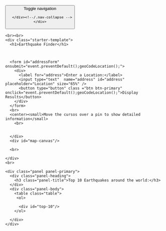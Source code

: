 <!DOCTYPE html>
<html>
<head>
  <script src="//ajax.googleapis.com/ajax/libs/jquery/1.11.1/jquery.min.js"></script>
  <meta name="viewport" content="initial-scale=1.0, user-scalable=no" />
  <style type="text/css">
  html { height: 100% }
  body { height: 75%; margin: 100; padding: 0 }
  #map-canvas { height: 90% }
  </style>
  <script type="text/javascript"
  src="https://maps.googleapis.com/maps/api/js?key=AIzaSyAkc2KApVykF7PhcKcvK808cFzYaiGQJVY"></script>
  <script type="text/javascript" src="quakes.js"></script>
  <!-- Bootstrap core CSS -->
  <link href="/css/bootstrap.min.css" rel="stylesheet">
  <script async defer
  src="https://maps.googleapis.com/maps/api/js?key=AIzaSyAkc2KApVykF7PhcKcvK808cFzYaiGQJVY&callback=initMap">
  </script>

</head>
<body onload="tenLargestQuakes()">
  
  <div class="navbar navbar-inverse navbar-fixed-top" role="navigation">
    <div class="container">
      <div class="navbar-header">
        <button type="button" class="navbar-toggle" data-toggle="collapse" data-target=".navbar-collapse">
          <span class="sr-only">Toggle navigation</span>
          <span class="icon-bar"></span>
          <span class="icon-bar"></span>
          <span class="icon-bar"></span>
     
        
      </div><!--/.nav-collapse -->
    </div>
  </div>

  <div class="container" style="height:90%">

    <br><br>
    <div class="starter-template">
      <h1>Earthquake Finder</h1>
      
      
      
      <form id="addressForm" onsubmit="event.preventDefault();geoCodeLocation();">
        <div>
          <label for="address">Enter a Location:</label>
          <input type="text"  name="address" id="address" placeholder="Location" size="65%" />
          <button type="button" class ="btn btn-primary" onclick="event.preventDefault();geoCodeLocation();">Display Results</button>
        </div>
      </form>  
      <br>
      <center><small>Move the cursos over a pin to show detailed information</small>
        <br>
        
        
      </div>
      <div id="map-canvas"/>

      <br>
      
    </div>
    <br>

    <div class="panel panel-primary">
      <div class="panel-heading">
        <h3 class="panel-title">Top 10 Earthquakes around the world:</h3>
      </div>
      <div class="panel-body">
        <table class="table">
         <ol>

          <div id="top-10"/>
        </ol>
        
      </div>
    </div>
  </div>
</div>


</body>
</html>
